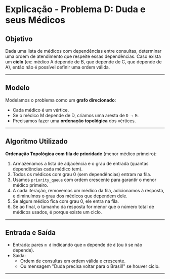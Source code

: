 # Explicação - Problema D: Duda e seus Médicos

## Objetivo
Dada uma lista de médicos com dependências entre consultas, determinar uma ordem de atendimento que respeite essas dependências. 
Caso exista um **ciclo** (ex: médico A depende de B, que depende de C, que depende de A), então não é possível definir uma ordem válida.

---

## Modelo
Modelamos o problema como um **grafo direcionado**:
- Cada médico é um vértice.
- Se o médico M depende de D, criamos uma aresta de `D → M`.
- Precisamos fazer uma **ordenação topológica** dos vértices.

---

## Algoritmo Utilizado
**Ordenação Topológica com fila de prioridade** (menor médico primeiro):
1. Armazenamos a lista de adjacência e o grau de entrada (quantas dependências cada médico tem).
2. Todos os médicos com grau 0 (sem dependências) entram na fila.
3. Usamos `priority_queue` com ordem crescente para garantir o menor médico primeiro.
4. A cada iteração, removemos um médico da fila, adicionamos à resposta, e diminuímos o grau dos médicos que dependem dele.
5. Se algum médico fica com grau 0, ele entra na fila.
6. Se ao final, o tamanho da resposta for menor que o número total de médicos usados, é porque existe um ciclo.

---

## Entrada e Saída
- Entrada: pares `m d` indicando que `m` depende de `d` (ou `0` se não depende).
- Saída:
  - Ordem de consultas em ordem válida e crescente.
  - Ou mensagem "Duda precisa voltar para o Brasil!" se houver ciclo.

---

